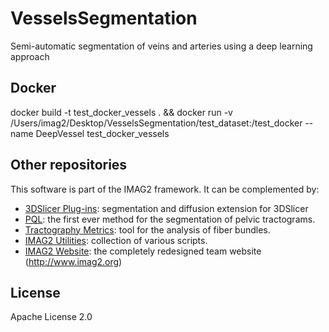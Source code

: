 # VesselsSegmentation
Semi-automatic segmentation of veins and arteries using a deep learning approach

## Docker

docker build -t test_docker_vessels .
&& docker run
-v /Users/imag2/Desktop/VesselsSegmentation/test_dataset:/test_docker
--name DeepVessel
test_docker_vessels 

## Other repositories

This software is part of the IMAG2 framework. It can be complemented by:
* [3DSlicer Plug-ins]: segmentation and diffusion extension for 3DSlicer
* [PQL]: the first ever method for the segmentation of pelvic tractograms.
* [Tractography Metrics]: tool for the analysis of fiber bundles.
* [IMAG2 Utilities]: collection of various scripts.
* [IMAG2 Website]: the completely redesigned team website (<http://www.imag2.org>)

 License
----

Apache License 2.0

[//]: #
   [3DSlicer Plug-ins]: <https://github.com/aledelmo/3DSlicer_Plugins>
   [PQL]: <https://github.com/aledelmo/PQL>
   [Tractography Metrics]: <https://github.com/aledelmo/TractographyMetrics>
   [Vessel Segmentation]: <https://github.com/aledelmo/VesselsSegmentation>
   [IMAG2 Utilities]: <https://github.com/aledelmo/IMAG2_Utilities>
   [IMAG2 Website]: <https://github.com/aledelmo/IMAG2_Website>